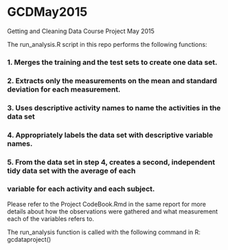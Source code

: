 # GCDMay2015
Getting and Cleaning Data Course Project May 2015

The run_analysis.R script in this repo performs the following functions:
###  1. Merges the training and the test sets to create one data set.
###  2. Extracts only the measurements on the mean and standard deviation for each measurement.
###  3. Uses descriptive activity names to name the activities in the data set
###  4. Appropriately labels the data set with descriptive variable names.
###  5. From the data set in step 4, creates a second, independent tidy data set with the average of each
###  variable for each activity and each subject.

Please refer to the Project CodeBook.Rmd in the same report for more details about how the observations were gathered and what measurement each of the variables refers to.  

The run_analysis function is called with the following command in R: gcdataproject()